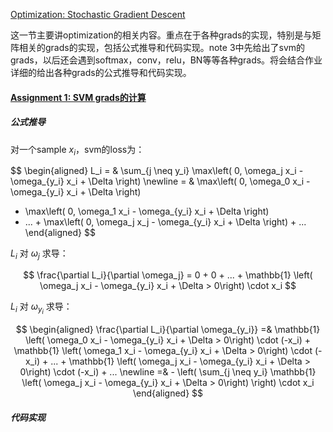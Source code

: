 [Optimization: Stochastic Gradient Descent](http://cs231n.github.io/optimization-1/)

这一节主要讲optimization的相关内容。重点在于各种grads的实现，特别是与矩阵相关的grads的实现，包括公式推导和代码实现。note 3中先给出了svm的grads，以后还会遇到softmax，conv，relu，BN等等各种grads。将会结合作业详细的给出各种grads的公式推导和代码实现。

#### [Assignment 1: SVM grads的计算](https://github.com/FortiLeiZhang/cs231n/blob/master/code/cs231n/assignment1/svm.ipynb)

##### 公式推导

对一个sample $x_i$，svm的loss为：

$$
\begin{aligned}
L_i = & \sum_{j \neq y_i} \max\left( 0, \omega_j x_i - \omega_{y_i} x_i + \Delta \right) \newline
= & \max\left( 0, \omega_0 x_i - \omega_{y_i} x_i + \Delta \right)
   + \max\left( 0, \omega_1 x_i - \omega_{y_i} x_i + \Delta \right)
   + ... + \max\left( 0, \omega_j x_j - \omega_{y_i} x_i + \Delta \right) + ...
\end{aligned}
$$

$L_i$ 对 $\omega_j$ 求导：

$$
\frac{\partial L_i}{\partial \omega_j} = 0 + 0 + ... +
 \mathbb{1} \left( \omega_j x_i - \omega_{y_i} x_i + \Delta > 0\right) \cdot x_i
$$

$L_i$ 对 $\omega_{y_i}$ 求导：

$$
\begin{aligned}
\frac{\partial L_i}{\partial \omega_{y_i}} =&
\mathbb{1} \left( \omega_0 x_i - \omega_{y_i} x_i + \Delta > 0\right) \cdot (-x_i) +
 \mathbb{1} \left( \omega_1 x_i - \omega_{y_i} x_i + \Delta > 0\right) \cdot (-x_i) + ... + \mathbb{1} \left( \omega_j x_i - \omega_{y_i} x_i + \Delta > 0\right) \cdot (-x_i) + ... \newline
 =& - \left(  \sum_{j \neq y_i}  \mathbb{1} \left( \omega_j x_i - \omega_{y_i} x_i + \Delta > 0\right) \right) \cdot x_i
 \end{aligned}
$$

##### 代码实现
